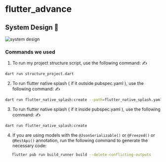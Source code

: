 # flutter_advance

## System Design 🎨

![system design](https://github.com/user-attachments/assets/58875a89-7f3e-41f4-b723-fd22a3d4ecb2)

### Commands we used 

1. To run my project structure script, use the following command: ✍️
```bash
dart run structure_project.dart
```

2. To run flutter native splash ( if it outside pubspec.yaml ), use the following command: ✍️
```bash
dart run flutter_native_splash:create --path=flutter_native_splash.yaml
```

3. To run flutter native splash ( if it inside pubspec.yaml ), use the following command: ✍️
```bash
dart run flutter_native_splash:create
```

4. If you are using models with the `@JsonSerializable()` or `@Freezed()` or `@RestApi()` annotation, run the following command to generate the necessary code:
```bash
   flutter pub run build_runner build --delete-conflicting-outputs
```
